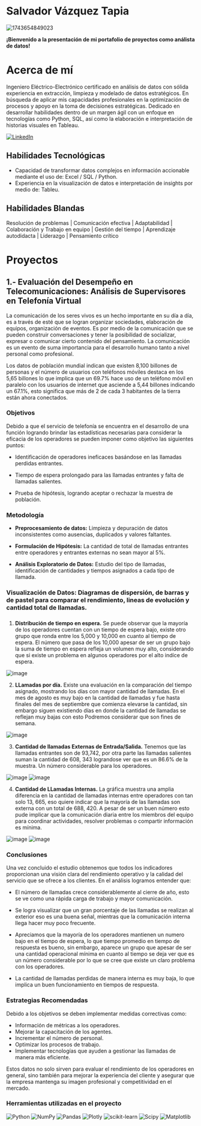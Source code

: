 # Salvador Vázquez Tapia

![1743654849023](https://github.com/user-attachments/assets/cacec34f-65aa-44d1-8a89-93eb90d858ba)

**¡Bienvenido a la presentación de mi portafolio de proyectos como análista de datos!**

# Acerca de mí
Ingeniero Eléctrico-Electrónico certificado en análisis de datos con sólida experiencia en extracción, limpieza y modelado de datos estratégicos. En búsqueda de aplicar mis capacidades profesionales en la optimización de procesos y apoyo en la toma de decisiones estratégicas. 
Dedicado en desarrollar habilidades dentro de un margen ágil con un enfoque en tecnologías como Python, SQL, así como la elaboración e interpretación de historias visuales en Tableau. 

[![LinkedIn](https://img.shields.io/badge/LinkedIn-%230077B5.svg?logo=linkedin&logoColor=white)](https://linkedin.com/in/https://www.linkedin.com/in/salvador-tapia-b5279a340?utm_source=share&utm_campaign=share_via&utm_content=profile&utm_medium=android_app)

## Habilidades Tecnológicas
* Capacidad de transformar datos complejos en información accionable mediante el uso de:
  Excel / SQL / Python.
* Experiencia en la visualización de datos e interpretación de insights por medio de:
  Tableu.
  
## Habilidades Blandas
Resolución de problemas | Comunicación efectiva | Adaptabilidad | Colaboración y Trabajo en equipo | Gestión del tiempo | Aprendizaje autodidacta | Liderazgo | Pensamiento crítico 

# Proyectos

## 1.- Evaluación del Desempeño en Telecomunicaciones: Análisis de Supervisores en Telefonía Virtual

La comunicación de los seres vivos es un hecho importante en su día a día, es a través de esté que se logran organizar sociedades, elaboración de equipos, organización de eventos. Es por medio de la comunicación que se pueden construir conversaciones y tener la posibilidad de socializar, expresar o comunicar cierto contenido del pensamiento. La comunicación es un evento de suma importancia para el desarrollo humano tanto a nivel personal como profesional.

Los datos de población mundial indican que existen 8,100 billones de personas y el número de usuarios con teléfonos móviles destaca en los 5,65 billones lo que implica que un 69.7% hace uso de un teléfono móvil en paralelo con los usuarios de internet que asciende a 5,44 billones indicando un 67.1%, esto significa que más de 2 de cada 3 habitantes de la tierra están ahora conectados.

### Objetivos

Debido a que el servicio de telefonía se encuentra en el desarrollo de una función logrando brindar las estadísticas necesarias para considerar la eficacia de los operadores se pueden imponer como objetivo las siguientes puntos:

* Identificación de operadores ineficaces basándose en las llamadas perdidas entrantes.

* Tiempo de espera prolongado para las llamadas entrantes y falta de llamadas salientes.

* Prueba de hipótesis, logrando aceptar o rechazar la muestra de población.

### Metodología

* **Preprocesamiento de datos:** Limpieza y depuración de datos inconsistentes como ausencias, duplicados y valores faltantes.
  
* **Formulación de Hipótesis:** La cantidad de total de llamadas entrantes entre operadores y entrantes externas no sean mayor al 5%.
  
* **Análisis Exploratorio de Datos:** Estudio del tipo de llamadas, identificación de cantidades y tiempos asignados a cada tipo de llamada.
  
  
### Visualización de Datos: Diagramas de dispersión, de barras y de pastel para comparar el rendimiento, lineas de evolución y cantidad total de llamadas. 
###


1. **Distribución de tiempo en espera.** Se puede observar que la mayoría de los operadores cuentan con un tiempo de espera bajo, existe otro grupo que ronda entre los 5,000 y 10,000 en cuanto al tiempo de espera. El número que pasa de los 10,000 apesar de ser un grupo bajo la suma de tiempo en espera refleja un volumen muy alto, considerando que si existe un problema en algunos operadores por el alto indíce de espera.

![image](https://github.com/user-attachments/assets/18e57e1f-cedf-4dd5-aef9-7175d32d1db3)

2. **LLamadas por día.** Existe una evaluación en la comparación del tiempo asignado, mostrando los días con mayor cantidad de llamadas. En el mes de agosto es muy bajo en la cantidad de llamadas y fue hasta finales del mes de septiembre que comienza elevarse la cantidad, sin embargo siguen existiendo días en donde la cantidad de llamadas se reflejan muy bajas con esto Podremos considerar que son fines de semana.

![image](https://github.com/user-attachments/assets/513e7709-65d5-4e25-962d-f03862f8c161)

 3. **Cantidad de llamadas Externas de Entrada/Salida.** Tenemos que las llamadas entrantes son de 93,742, por otra parte las llamadas salientes suman la cantidad de 608, 343 lograndose ver que es un 86.6% de la muestra. Un número considerable para los operadores.

![image](https://github.com/user-attachments/assets/20416fc2-c381-4c6a-9701-5bc609a0a4d5)
![image](https://github.com/user-attachments/assets/8df9c909-c4c0-4e9e-b2cb-5919ce21130e)


4. **Cantidad de LLamadas Internas.** La gráfica muestra una amplia diferencia en la cantidad de llamadas internas entre operadores con tan solo 13, 665, eso quiere indicar que la mayoría de las llamadas son externa con un total de 688, 420. A pesar de ser un buen número esto pude implicar que la comunicación diaria entre los miembros del equipo para coordinar actividades, resolver problemas o compartir información es mínima.

![image](https://github.com/user-attachments/assets/9d976ab9-ed5f-42ec-9013-bd9f7fc9dc9a)
![image](https://github.com/user-attachments/assets/d160d0a5-5b0c-4011-be51-24af9362d687)


### Conclusiones

Una vez concluido el estudio obtenemos que todos los indicadores proporcionan una visión clara del rendimiento operativo y la calidad del servicio que se ofrece a los clientes. En el análisis logramos entender que:

* El número de llamadas crece considerablemente al cierre de año, esto se ve como una rápida carga de trabajo y mayor comunicación.

* Se logra visualizar que un gran porcentaje de las llamadas se realizan al exterior eso es una buena señal, mientras que la comunicación interna llega hacer muy poco frecuente.

* Apreciamos que la mayoría de los operadores mantienen un numero bajo en el tiempo de espera, lo que tiempo promedio en tiempo de respuesta es bueno, sin embargo, aparece un grupo que apesar de ser una cantidad operacional mínima en cuanto al tiempo se deja ver que es un número considerable por lo que se cree que existe un claro problema con los operadores.

* La cantidad de llamadas perdidas de manera interna es muy baja, lo que implica un buen funcionamiento en tiempos de respuesta.

### Estrategias Recomendadas

Debido a los objetivos se deben implementar medidas correctivas como:

* Información de métricas a los operadores. 
* Mejorar la capacitación de los agentes.
* Incrementar el número de personal.
* Optimizar los procesos de trabajo.
* Implementar tecnologías que ayuden a gestionar las llamadas de manera más eficiente.

Estos datos no solo sirven para evaluar el rendimiento de los operadores en general, sino también para mejorar la experiencia del cliente y asegurar que la empresa mantenga su imagen profesional y competitividad en el mercado.

### Herramientas utilizadas en el proyecto

![Python](https://img.shields.io/badge/python-3670A0?style=for-the-badge&logo=python&logoColor=ffdd54)  ![NumPy](https://img.shields.io/badge/numpy-%23013243.svg?style=for-the-badge&logo=numpy&logoColor=white) ![Pandas](https://img.shields.io/badge/pandas-%23150458.svg?style=for-the-badge&logo=pandas&logoColor=white) ![Plotly](https://img.shields.io/badge/Plotly-%233F4F75.svg?style=for-the-badge&logo=plotly&logoColor=white) ![scikit-learn](https://img.shields.io/badge/scikit--learn-%23F7931E.svg?style=for-the-badge&logo=scikit-learn&logoColor=white) ![Scipy](https://img.shields.io/badge/SciPy-%230C55A5.svg?style=for-the-badge&logo=scipy&logoColor=%white) ![Matplotlib](https://img.shields.io/badge/Matplotlib-%23ffffff.svg?style=for-the-badge&logo=Matplotlib&logoColor=ffdd54) 

